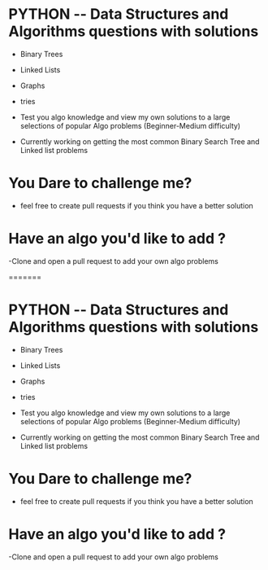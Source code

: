 
# PYTHON -- Data Structures and Algorithms questions with solutions 
- Binary Trees
- Linked Lists 
- Graphs
- tries
- Test you algo knowledge and view my own solutions to a large selections of popular Algo problems (Beginner-Medium difficulty) 

- Currently working on getting the most common Binary Search Tree and Linked list problems

  
# You Dare to challenge me?   
- feel free to create pull requests if you think you have a better solution
 
# Have an algo you'd like to add ?
-Clone and open a pull request to add your own algo problems
 
=======
# PYTHON -- Data Structures and Algorithms questions with solutions 
- Binary Trees
- Linked Lists
- Graphs 
- tries
- Test you algo knowledge and view my own solutions to a large selections of popular Algo problems (Beginner-Medium difficulty) 

- Currently working on getting the most common Binary Search Tree and Linked list problems


# You Dare to challenge me? 
- feel free to create pull requests if you think you have a better solution
 
# Have an algo you'd like to add ?
-Clone and open a pull request to add your own algo problems
 
 
 

